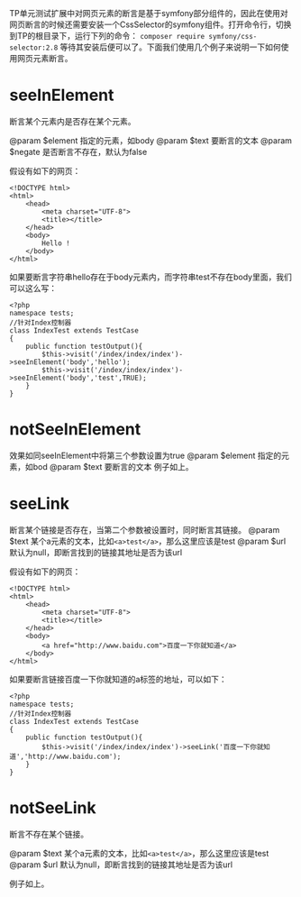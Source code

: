TP单元测试扩展中对网页元素的断言是基于symfony部分组件的，因此在使用对网页断言的时候还需要安装一个CssSelector的symfony组件。打开命令行，切换到TP的根目录下，运行下列的命令：
`composer require symfony/css-selector:2.8`
等待其安装后便可以了。下面我们使用几个例子来说明一下如何使用网页元素断言。

# seeInElement
断言某个元素内是否存在某个元素。

@param $element 指定的元素，如body
@param $text 要断言的文本
@param $negate 是否断言不存在，默认为false

假设有如下的网页：
~~~
<!DOCTYPE html>
<html>
	<head>
		<meta charset="UTF-8">
		<title></title>
	</head>
	<body>
		Hello !
	</body>
</html>
~~~
如果要断言字符串hello存在于body元素内，而字符串test不存在body里面，我们可以这么写：
~~~
<?php
namespace tests;
//针对Index控制器
class IndexTest extends TestCase
{
	public function testOutput(){
		$this->visit('/index/index/index')->seeInElement('body','hello');
		$this->visit('/index/index/index')->seeInElement('body','test',TRUE);
	}
}
~~~

# notSeeInElement
效果如同seeInElement中将第三个参数设置为true
@param $element 指定的元素，如bod
@param $text 要断言的文本
例子如上。

# seeLink
断言某个链接是否存在，当第二个参数被设置时，同时断言其链接。
@param $text 某个a元素的文本，比如`<a>test</a>`，那么这里应该是test
@param $url 默认为null，即断言找到的链接其地址是否为该url

假设有如下的网页：
~~~
<!DOCTYPE html>
<html>
	<head>
		<meta charset="UTF-8">
		<title></title>
	</head>
	<body>
		<a href="http://www.baidu.com">百度一下你就知道</a>
	</body>
</html>
~~~
如果要断言链接百度一下你就知道的a标签的地址，可以如下：
~~~
<?php
namespace tests;
//针对Index控制器
class IndexTest extends TestCase
{
	public function testOutput(){
		$this->visit('/index/index/index')->seeLink('百度一下你就知道','http://www.baidu.com');
	}
}
~~~

# notSeeLink
断言不存在某个链接。

@param $text 某个a元素的文本，比如`<a>test</a>`，那么这里应该是test
@param $url 默认为null，即断言找到的链接其地址是否为该url

例子如上。

